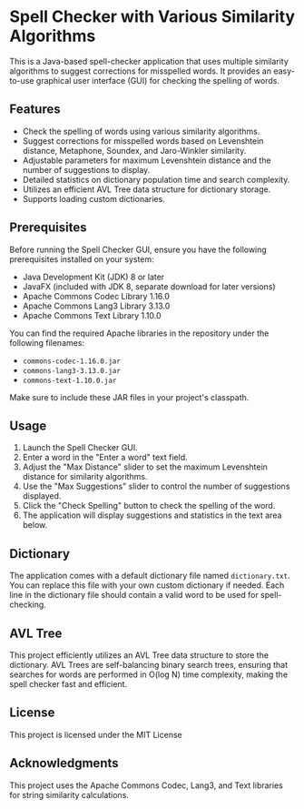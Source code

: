 # Spell Checker with Various Similarity Algorithms

This is a Java-based spell-checker application that uses multiple similarity algorithms to suggest corrections for misspelled words. It provides an easy-to-use graphical user interface (GUI) for checking the spelling of words.

## Features

- Check the spelling of words using various similarity algorithms.
- Suggest corrections for misspelled words based on Levenshtein distance, Metaphone, Soundex, and Jaro-Winkler similarity.
- Adjustable parameters for maximum Levenshtein distance and the number of suggestions to display.
- Detailed statistics on dictionary population time and search complexity.
- Utilizes an efficient AVL Tree data structure for dictionary storage.
- Supports loading custom dictionaries.

## Prerequisites

Before running the Spell Checker GUI, ensure you have the following prerequisites installed on your system:

- Java Development Kit (JDK) 8 or later
- JavaFX (included with JDK 8, separate download for later versions)
- Apache Commons Codec Library 1.16.0
- Apache Commons Lang3 Library 3.13.0
- Apache Commons Text Library 1.10.0

You can find the required Apache libraries in the repository under the following filenames:

- `commons-codec-1.16.0.jar`
- `commons-lang3-3.13.0.jar`
- `commons-text-1.10.0.jar`

Make sure to include these JAR files in your project's classpath.

## Usage

1. Launch the Spell Checker GUI.
2. Enter a word in the "Enter a word" text field.
3. Adjust the "Max Distance" slider to set the maximum Levenshtein distance for similarity algorithms.
4. Use the "Max Suggestions" slider to control the number of suggestions displayed.
5. Click the "Check Spelling" button to check the spelling of the word.
6. The application will display suggestions and statistics in the text area below.

## Dictionary

The application comes with a default dictionary file named `dictionary.txt`. You can replace this file with your own custom dictionary if needed. Each line in the dictionary file should contain a valid word to be used for spell-checking.

## AVL Tree

This project efficiently utilizes an AVL Tree data structure to store the dictionary. AVL Trees are self-balancing binary search trees, ensuring that searches for words are performed in O(log N) time complexity, making the spell checker fast and efficient.

## License

This project is licensed under the MIT License

## Acknowledgments

This project uses the Apache Commons Codec, Lang3, and Text libraries for string similarity calculations.
